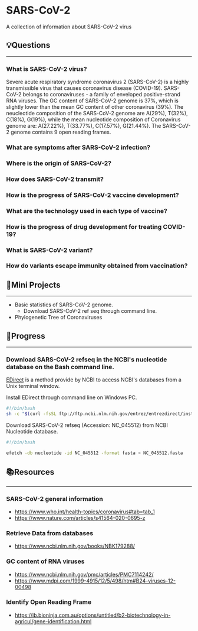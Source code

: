 # SARS-CoV-2
A collection of information about SARS-CoV-2 virus

##  &#128161;Questions
--- 
###  What is SARS-CoV-2 virus?
Severe acute respiratory syndrome coronavirus 2 (SARS-CoV-2) is a highly transmissible virus that causes coronavirus disease (COVID-19). SARS-CoV-2 belongs to coronaviruses - a family of enveloped positive-strand RNA viruses. The GC content of SARS-CoV-2 genome is 37%, which is slightly lower than the mean GC content of other coronavirus (39%). The neucleotide composition of the SARS-CoV-2 genome are A(29%), T(32%), C(18%), G(19%), while the mean nucleotide composition of Coronavirus genome are: A(27.22%), T(33.77%), C(17.57%), G(21.44%). The SARS-CoV-2 genome contains 9 open reading frames.


###  What are symptoms after SARS-CoV-2 infection?


###  Where is the origin of SARS-CoV-2?


###  How does SARS-CoV-2 transmit?

###  How is the progress of SARS-CoV-2 vaccine development?

###  What are the technology used in each type of vaccine?

###  How is the progress of drug development for treating COVID-19?

###  What is SARS-CoV-2 variant?

###  How do variants escape immunity obtained from vaccination?

## &#128214;Mini Projects
--- 
-   Basic statistics of SARS-CoV-2 genome.
    -   Download SARS-CoV-2 ref seq through command line.
-   Phylogenetic Tree of Coronaviruses

## &#128757;Progress
--- 
### Download SARS-CoV-2 refseq in the NCBI's nucleotide database on the Bash command line.
[EDirect](https://www.ncbi.nlm.nih.gov/books/NBK179288/) is a method provide by NCBI to access NCBI's databases from a Unix terminal window.  

Install EDirect through command line on Windows PC.  
```bash
#!/bin/bash
sh -c "$(curl -fsSL ftp://ftp.ncbi.nlm.nih.gov/entrez/entrezdirect/install-edirect.sh)"
```
Download SARS-CoV-2 refseq (Accession: NC_045512) from NCBI Nucleotide database.  
```bash
#!/bin/bash

efetch -db nucleotide -id NC_045512 -format fasta > NC_045512.fasta
```

## &#128218;Resources
--- 
### SARS-CoV-2 general information
-   https://www.who.int/health-topics/coronavirus#tab=tab_1 
-   https://www.nature.com/articles/s41564-020-0695-z 

### Retrieve Data from databases
-   https://www.ncbi.nlm.nih.gov/books/NBK179288/

### GC content of RNA viruses
-   https://www.ncbi.nlm.nih.gov/pmc/articles/PMC7114242/
-   https://www.mdpi.com/1999-4915/12/5/498/htm#B24-viruses-12-00498

### Identify Open Reading Frame
-   https://ib.bioninja.com.au/options/untitled/b2-biotechnology-in-agricul/gene-identification.html




